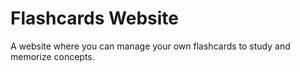 # Flashcards Website
A website where you can manage your own flashcards to study and memorize concepts. 
